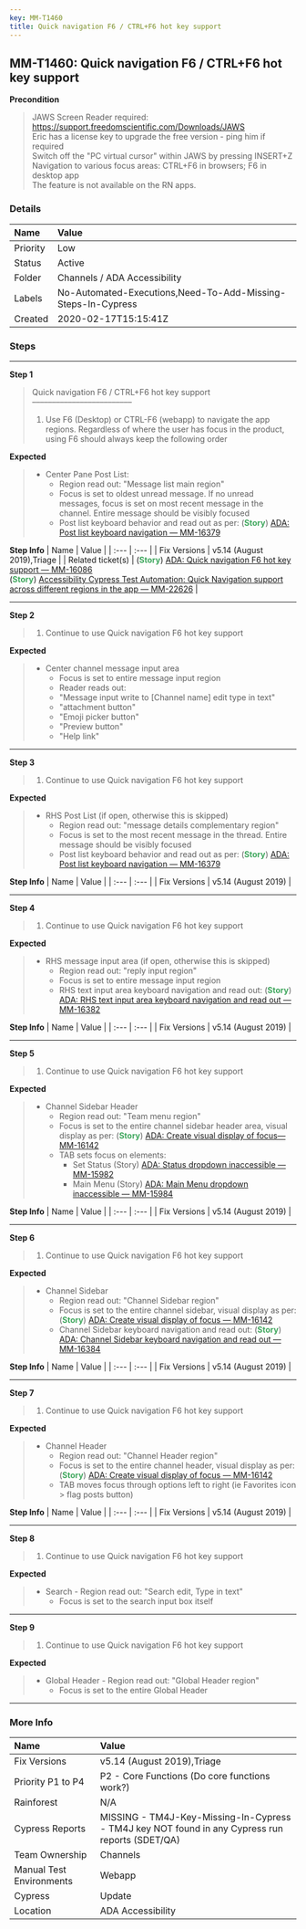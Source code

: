 ```yaml
---
key: MM-T1460
title: Quick navigation F6 / CTRL+F6 hot key support
---
```


## MM-T1460: Quick navigation F6 / CTRL+F6 hot key support

**Precondition**

> <article>JAWS Screen Reader required: <a href="https://support.freedomscientific.com/Downloads/JAWS" rel="noopener noreferrer" target="_blank">https://support.freedomscientific.com/Downloads/JAWS</a><br>Eric has a license key to upgrade the free version - ping him if required<br>Switch off the "PC virtual cursor" within JAWS by pressing INSERT+Z<br>Navigation to various focus areas: CTRL+F6 in browsers; F6 in desktop app<br>The feature is not available on the RN apps.</article>

### Details

| Name     | Value                                                        |
| :------- | :----------------------------------------------------------- |
| Priority | Low                                                          |
| Status   | Active                                                       |
| Folder   | Channels / ADA Accessibility                                 |
| Labels   | No-Automated-Executions,Need-To-Add-Missing-Steps-In-Cypress |
| Created  | 2020-02-17T15:15:41Z                                         |

### Steps

<hr/>

**Step 1**

> <article>Quick navigation F6 / CTRL+F6 hot key support<br />–––––––––––––––––––––––––<ol><li>Use F6 (Desktop) or CTRL-F6 (webapp) to navigate the app regions. Regardless of where the user has focus in the product, using F6 should always keep the following order</li></ol></article>

**Expected**

> <article><ul><li>Center Pane Post List:<ul><li>Region read out: "Message list main region"</li><li>Focus is set to oldest unread message. If no unread messages, focus is set on most recent message in the channel. Entire message should be visibly focused</li><li>Post list keyboard behavior and read out as per: (<strong><span style="color:rgb(65, 168, 95)">Story</span></strong>) <a href="https://mattermost.atlassian.net/browse/MM-16379" rel="noopener noreferrer" target="_blank">ADA: Post list keyboard navigation — MM-16379</a></li></ul></li></ul></article>

**Step Info**
| Name | Value |
| :--- | :--- |
| Fix Versions | v5.14 (August 2019),Triage |
| Related ticket(s) | (<strong><span style="color:rgb(65, 168, 95)">Story</span></strong>) <a href="https://mattermost.atlassian.net/browse/MM-16086" rel="noopener noreferrer" target="_blank">ADA: Quick navigation F6 hot key support — MM-16086</a><br />(<strong><span style="color:rgb(65, 168, 95)">Story</span></strong>) <a href="https://mattermost.atlassian.net/browse/MM-22626">Accessibility Cypress Test Automation: Quick Navigation support across different regions in the app — MM-22626</a> |

<hr/>

**Step 2**

> <article><ol><li>Continue to use Quick navigation F6 hot key support</li></ol></article>

**Expected**

> <article><ul><li>Center channel message input area<ul><li>Focus is set to entire message input region</li><li>Reader reads out:</li><li>"Message input write to [Channel name] edit type in text"</li><li>"attachment button"</li><li>"Emoji picker button"</li><li>"Preview button"</li><li>"Help link"</li></ul></li></ul></article>

<hr/>

**Step 3**

> <article><ol><li>Continue to use Quick navigation F6 hot key support</li></ol></article>

**Expected**

> <article><ul><li>RHS Post List (if open, otherwise this is skipped)<ul><li>Region read out: "message details complementary region"</li><li>Focus is set to the most recent message in the thread. Entire message should be visibly focused</li><li>Post list keyboard behavior and read out as per: (<strong><span style="color:rgb(65, 168, 95)">Story</span></strong>) <a href="https://mattermost.atlassian.net/browse/MM-16379" rel="noopener noreferrer" target="_blank">ADA: Post list keyboard navigation — MM-16379</a></li></ul></li></ul></article>

**Step Info**
| Name | Value |
| :--- | :--- |
| Fix Versions | v5.14 (August 2019) |

<hr/>

**Step 4**

> <article><ol><li>Continue to use Quick navigation F6 hot key support</li></ol></article>

**Expected**

> <article><ul><li>RHS message input area (if open, otherwise this is skipped)<ul><li>Region read out: "reply input region"</li><li>Focus is set to entire message input region</li><li>RHS text input area keyboard navigation and read out: (<strong><span style="color:rgb(65, 168, 95)">Story</span></strong>) <a href="https://mattermost.atlassian.net/browse/MM-16382" rel="noopener noreferrer" target="_blank">ADA: RHS text input area keyboard navigation and read out — MM-16382</a></li></ul></li></ul></article>

**Step Info**
| Name | Value |
| :--- | :--- |
| Fix Versions | v5.14 (August 2019) |

<hr/>

**Step 5**

> <article><ol><li>Continue to use Quick navigation F6 hot key support</li></ol></article>

**Expected**

> <article><ul><li>Channel Sidebar Header<ul><li>Region read out: "Team menu region"</li><li>Focus is set to the entire channel sidebar header area, visual display as per: (<strong><span style="color:rgb(65, 168, 95)">Story</span></strong>) <a href="https://mattermost.atlassian.net/browse/MM-16142" rel="noopener noreferrer" target="_blank">ADA: Create visual display of focus— MM-16142</a></li><li>TAB sets focus on elements:<ul><li>Set Status (Story) <a href="https://mattermost.atlassian.net/browse/MM-15982" rel="noopener noreferrer" target="_blank">ADA: Status dropdown inaccessible — MM-15982</a></li><li>Main Menu (Story) <a href="https://mattermost.atlassian.net/browse/MM-15984" rel="noopener noreferrer" target="_blank">ADA: Main Menu dropdown inaccessible — MM-15984</a></li></ul></li></ul></li></ul></article>

**Step Info**
| Name | Value |
| :--- | :--- |
| Fix Versions | v5.14 (August 2019) |

<hr/>

**Step 6**

> <article><ol><li>Continue to use Quick navigation F6 hot key support</li></ol></article>

**Expected**

> <article><ul><li>Channel Sidebar<ul><li>Region read out: "Channel Sidebar region"</li><li>Focus is set to the entire channel sidebar, visual display as per: (<strong><span style="color:rgb(65, 168, 95)">Story</span></strong>) <a href="https://mattermost.atlassian.net/browse/MM-16142" rel="noopener noreferrer" target="_blank">ADA: Create visual display of focus — MM-16142</a></li><li>Channel Sidebar keyboard navigation and read out: (<strong><span style="color:rgb(65, 168, 95)">Story</span></strong>) <a href="https://mattermost.atlassian.net/browse/MM-16384" rel="noopener noreferrer" target="_blank">ADA: Channel Sidebar keyboard navigation and read out — MM-16384</a></li></ul></li></ul></article>

**Step Info**
| Name | Value |
| :--- | :--- |
| Fix Versions | v5.14 (August 2019) |

<hr/>

**Step 7**

> <article><ol><li>Continue to use Quick navigation F6 hot key support</li></ol></article>

**Expected**

> <article><ul><li>Channel Header<ul><li>Region read out: "Channel Header region"</li><li>Focus is set to the entire channel header, visual display as per: (<strong><span style="color:rgb(65, 168, 95)">Story</span></strong>) <a href="https://mattermost.atlassian.net/browse/MM-16142" rel="noopener noreferrer" target="_blank">ADA: Create visual display of focus — MM-16142</a></li><li>TAB moves focus through options left to right (ie Favorites icon &gt; flag posts button)</li></ul></li></ul></article>

**Step Info**
| Name | Value |
| :--- | :--- |
| Fix Versions | v5.14 (August 2019) |

<hr/>

**Step 8**

> <article><ol><li>Continue to use Quick navigation F6 hot key support</li></ol></article>

**Expected**

> <article><ul><li>Search - Region read out: "Search edit, Type in text"<ul><li>Focus is set to the search input box itself</li></ul></li></ul></article>

<hr/>

**Step 9**

> <article><ol><li>Continue to use Quick navigation F6 hot key support</li></ol></article>

**Expected**

> <article><ul><li>Global Header - Region read out: "Global Header region"<ul><li>Focus is set to the entire Global Header</li></ul></li></ul></article>

<hr/>

### More Info

| Name                     | Value                                                                                           |
| :----------------------- | :---------------------------------------------------------------------------------------------- |
| Fix Versions             | v5.14 (August 2019),Triage                                                                      |
| Priority P1 to P4        | P2 - Core Functions (Do core functions work?)                                                   |
| Rainforest               | N/A                                                                                             |
| Cypress Reports          | MISSING - TM4J-Key-Missing-In-Cypress - TM4J key NOT found in any Cypress run reports (SDET/QA) |
| Team Ownership           | Channels                                                                                        |
| Manual Test Environments | Webapp                                                                                          |
| Cypress                  | Update                                                                                          |
| Location                 | ADA Accessibility                                                                               |
